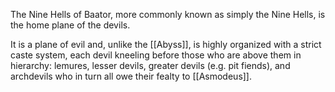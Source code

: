 The Nine Hells of Baator, more commonly known as simply the Nine Hells, is the home plane of the devils.

It is a plane of evil and, unlike the [[Abyss]], is highly organized with a strict caste system, each devil kneeling before those who are above them in hierarchy: lemures, lesser devils, greater devils (e.g. pit fiends), and archdevils who in turn all owe their fealty to [[Asmodeus]].